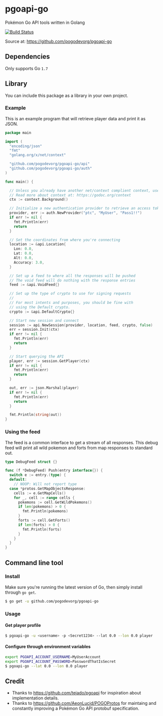 # pgoapi-go
Pokémon Go API tools written in Golang

[![Build Status](https://travis-ci.org/pogodevorg/pgoapi-go.svg?branch=master)](https://travis-ci.org/pogodevorg/pgoapi-go)

Source at: https://github.com/pogodevorg/pgoapi-go

## Dependencies
Only supports Go `1.7`

## Library
You can include this package as a library in your own project.

### Example
This is an example program that will retrieve player data and print it as JSON.

```go
package main

import (
  "encoding/json"
  "fmt"
  "golang.org/x/net/context"

  "github.com/pogodevorg/pgoapi-go/api"
  "github.com/pogodevorg/pgoapi-go/auth"
)

func main() {

  // Unless you already have another net/context complient context, use this empty context.
  // Read more about context at: https://godoc.org/context
  ctx := context.Background()

  // Initialize a new authentication provider to retrieve an access token
  provider, err := auth.NewProvider("ptc", "MyUser", "Pass1!!")
  if err != nil {
    fmt.Println(err)
    return
  }

  // Set the coordinates from where you're connecting
  location := &api.Location{
    Lon: 0.0,
    Lat: 0.0,
    Alt: 0.0,
    Accuracy: 3.0,
  }

  // Set up a feed to where all the responses will be pushed
  // The void feed will do nothing with the response entries
  feed := &api.VoidFeed{}

  // Set up the type of crypto to use for signing requests
  //
  // For most intents and purposes, you should be fine with
  // using the Default crypto.
  crypto := &api.DefaultCrypto{}

  // Start new session and connect
  session := api.NewSession(provider, location, feed, crypto, false)
  err = session.Init(ctx)
  if err != nil {
    fmt.Println(err)
    return
  }

  // Start querying the API
  player, err := session.GetPlayer(ctx)
  if err != nil {
    fmt.Println(err)
    return
  }

  out, err := json.Marshal(player)
  if err != nil {
    fmt.Println(err)
    return
  }

  fmt.Println(string(out))
}
```

### Using the feed
The feed is a common interface to get a stream of all responses.
This debug feed will print all wild pokemon and forts from map responses to standard out.

```go
type DebugFeed struct {}

func (f *DebugFeed) Push(entry interface{}) {
  switch e := entry.(type) {
  default:
    // NOOP: Will not report type
  case *protos.GetMapObjectsResponse:
    cells := e.GetMapCells()
    for _, cell := range cells {
      pokemons := cell.GetWildPokemons()
      if len(pokemons) > 0 {
        fmt.Println(pokemons)
      }
      forts := cell.GetForts()
      if len(forts) > 0 {
        fmt.Println(forts)
      }
    }
  }
}
```

## Command line tool

### Install
Make sure you're running the latest version of Go, then simply install through `go get`.

```bash
$ go get -u github.com/pogodevorg/pgoapi-go
```

### Usage

#### Get player profile

```bash
$ pgoapi-go -u <username> -p <Secret1234> --lat 0.0 --lon 0.0 player
```

#### Configure through environment variables

```bash
export PGOAPI_ACCOUNT_USERNAME=MyUserAccount
export PGOAPI_ACCOUNT_PASSWORD=PasswordThatIsSecret
$ pgoapi-go --lat 0.0 --lon 0.0 player
```

## Credit
- Thanks to https://github.com/tejado/pgoapi for inspiration about implementation details.
- Thanks to https://github.com/AeonLucid/POGOProtos for maintaing and constantly improving a Pokémon Go API protobuf specification.
